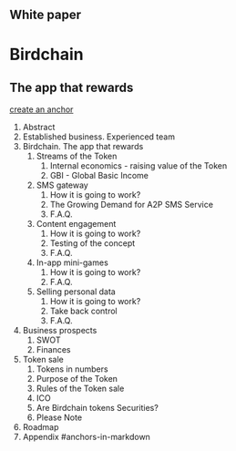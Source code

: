 ## White paper
# Birdchain
## The app that rewards

[create an anchor](#anchors-in-markdown)





1. Abstract
2. Established business. Experienced team
3. Birdchain. The app that rewards
    1. Streams of the Token
        1. Internal economics - raising value of the Token
        2. GBI - Global Basic Income
    2. SMS gateway
        1. How it is going to work? 
        2. The Growing Demand for A2P SMS Service
        3. F.A.Q.
    3. Content engagement
        1. How it is going to work? 
        2. Testing of the concept
        3. F.A.Q.
    4. In-app mini-games
        1. How it is going to work? 
        2. F.A.Q.
    5. Selling personal data
        1. How it is going to work? 
        2. Take back control 
        3. F.A.Q.
4. Business prospects
    1. SWOT
    2. Finances
5. Token sale
    1. Tokens in numbers
    2. Purpose of the Token
    3. Rules of the Token sale
    4. ICO
    5. Are Birdchain tokens Securities?
    6. Please Note
6. Roadmap
7. Appendix
#anchors-in-markdown
